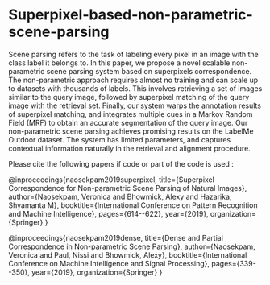 # Superpixel-based-non-parametric-scene-parsing

Scene parsing refers to the task of labeling every pixel in an image with the class label it belongs to. In this paper, we propose a novel scalable non-parametric scene parsing system based on superpixels correspondence. The non-parametric approach requires almost no training and can scale up to datasets with thousands of labels. This involves retrieving a set of images similar to the query image, followed by superpixel matching of the query image with the retrieval set. Finally, our system warps the annotation results of superpixel matching, and integrates multiple cues in a Markov Random Field (MRF) to obtain an accurate segmentation of the query image. Our non-parametric scene parsing achieves promising results on the LabelMe Outdoor dataset. The system has limited parameters, and captures contextual information naturally in the retrieval and alignment procedure.

Please cite the following papers if code or part of the code is used :

@inproceedings{naosekpam2019superpixel,
  title={Superpixel Correspondence for Non-parametric Scene Parsing of Natural Images},
  author={Naosekpam, Veronica and Bhowmick, Alexy and Hazarika, Shyamanta M},
  booktitle={International Conference on Pattern Recognition and Machine Intelligence},
  pages={614--622},
  year={2019},
  organization={Springer}
}

@inproceedings{naosekpam2019dense,
  title={Dense and Partial Correspondence in Non-parametric Scene Parsing},
  author={Naosekpam, Veronica and Paul, Nissi and Bhowmick, Alexy},
  booktitle={International Conference on Machine Intelligence and Signal Processing},
  pages={339--350},
  year={2019},
  organization={Springer}
}

